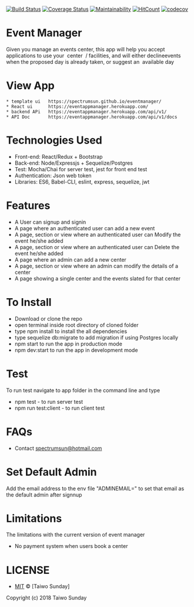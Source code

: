 [![Build Status](https://travis-ci.org/Spectrumsun/eventmanager.svg?branch=develop)](https://travis-ci.org/Spectrumsun/eventmanager)
[![Coverage Status](https://coveralls.io/repos/github/Spectrumsun/eventmanager/badge.svg?branch=develop)](https://coveralls.io/github/Spectrumsun/eventmanager?branch=develop)
[![Maintainability](https://api.codeclimate.com/v1/badges/f12b2146b1c46953b97a/maintainability)](https://codeclimate.com/github/Spectrumsun/eventmanager/maintainability)
[![HitCount](http://hits.dwyl.io/Spectrumsun/eventmanager.svg)](http://hits.dwyl.io/Spectrumsun/eventmanager)
[![codecov](https://codecov.io/gh/Spectrumsun/eventmanager/branch/develop/graph/badge.svg)](https://codecov.io/gh/Spectrumsun/eventmanager)


# Event Manager
Given you manage​ ​an​ ​events​ ​center,​ ​this​ ​app​ ​will​ ​help​ ​you​ ​accept​ ​applications​ ​to​ ​use​ ​your​ ​
center  /​ ​facilities,​ ​and​ ​will​ ​either​ ​decline​ ​events​ ​when​ ​the​ ​proposed day is already taken,
or suggest an  available day

# View App
    * template ui   https://spectrumsun.github.io/eventmanager/
    * React ui      https://eventappmanager.herokuapp.com/
    * backend APi   https://eventappmanager.herokuapp.com/api/v1/
    * API Doc       https://eventappmanager.herokuapp.com/api/v1/docs


# Technologies Used
   * Front-end: React/Redux + Bootstrap
   * Back-end: Node/Expressjs + Sequelize/Postgres
   * Test: Mocha/Chai for server test, jest for front end test
   * Authentication: Json web token
   * Libraries: ES6, Babel-CLI, eslint,  express, sequelize, jwt

# Features
   * A User can signup and signin 
   * A page where an authenticated user can add a new event
   * A page, section or view where an authenticated user can Modify the event he/she added
   * A page, section or view where an authenticated user can Delete the event he/she added
   * A page where an admin can add a new center
   * A page, section or view where an admin can modify the details of a center
   * A page showing  a single center and the events slated for that center


# To Install
* Download or clone the repo
* open terminal inside root directory of cloned folder
* type npm install to install the  all dependencies
* type sequelize db:migrate to add migration if using Postgres locally
* npm start to run the app in production mode
* npm dev:start to run the app in development mode

# Test
To run test navigate to app folder in the command line and type
* npm test - to run server test
* npm run test:client - to run client test


# FAQs
* Contact spectrumsun@hotmail.com

# Set Default Admin
Add the email address to the env file "ADMINEMAIL=" to set that email as the default admin after signnup

# Limitations
The limitations with the current version of event manager
* No payment system when users book a center



# LICENSE
* [MIT](./LICENSE) © [Taiwo Sunday]

Copyright (c) 2018 Taiwo Sunday